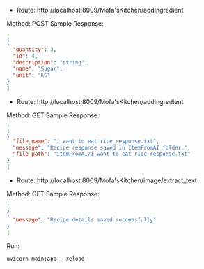- Route: http://localhost:8009/Mofa'sKitchen/addIngredient

Method: POST
Sample Response:
```json
[
{
  "quantity": 3,
  "id": 4,
  "description": "string",
  "name": "Sugar",
  "unit": "KG"
}
]
```
- Route: http://localhost:8009/Mofa'sKitchen/addIngredient

Method: GET
Sample Response:
```json
[
{
  "file_name": "i want to eat rice_response.txt",
  "message": "Recipe response saved in ItemFromAI folder.",
  "file_path": "itemFromAI/i want to eat rice_response.txt"
}
]
```
- Route: http://localhost:8009/Mofa'sKitchen/image/extract_text


Method: GET
Sample Response:
```json
[
{
  "message": "Recipe details saved successfully"
}
]
```

Run:
```
uvicorn main:app --reload
```

